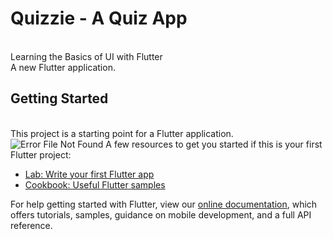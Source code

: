<h1>Quizzie - A Quiz App </h1>
<br/>
Learning the Basics of UI with Flutter
<br/>
A new Flutter application.
<br/>
<h2>Getting Started </h2>
<br/>
This project is a starting point for a Flutter application.
<br/>
<img src="https://media.giphy.com/media/Iul2e7IuPlbhEsC1YZ/giphy.gif" alt="Error File Not Found"/>
A few resources to get you started if this is your first Flutter project:

- [Lab: Write your first Flutter app](https://flutter.dev/docs/get-started/codelab)
- [Cookbook: Useful Flutter samples](https://flutter.dev/docs/cookbook)

For help getting started with Flutter, view our
[online documentation](https://flutter.dev/docs), which offers tutorials,
samples, guidance on mobile development, and a full API reference.
